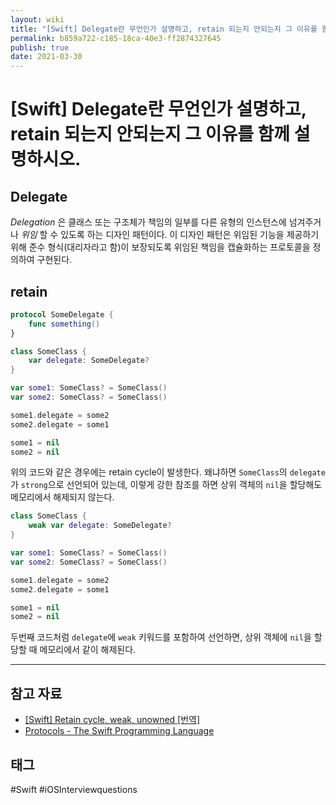 ```yaml
---
layout: wiki
title: "[Swift] Delegate란 무언인가 설명하고, retain 되는지 안되는지 그 이유를 함께 설명하시오."
permalink: b859a722-c185-18ca-40e3-ff2874327645
publish: true
date: 2021-03-30
---
```


# \[Swift] Delegate란 무언인가 설명하고, retain 되는지 안되는지 그 이유를 함께 설명하시오.

## Delegate

_Delegation_ 은 클래스 또는 구조체가 책임의 일부를 다른 유형의 인스턴스에 넘겨주거나 _위임_ 할 수 있도록 하는 디자인 패턴이다. 이 디자인 패턴은 위임된 기능을 제공하기 위해 준수 형식(대리자라고 함)이 보장되도록 위임된 책임을 캡슐화하는 프로토콜을 정의하여 구현된다.

## retain
```swift
protocol SomeDelegate {
    func something()
}
```

```swift
class SomeClass {
    var delegate: SomeDelegate?
}

var some1: SomeClass? = SomeClass()
var some2: SomeClass? = SomeClass()

some1.delegate = some2
some2.delegate = some1

some1 = nil
some2 = nil
```

위의 코드와 같은 경우에는 retain cycle이 발생한다. 왜냐하면 `SomeClass`의 `delegate`가 `strong`으로 선언되어 있는데, 이렇게 강한 참조를 하면 상위 객체의 `nil`을 할당해도 메모리에서 해제되지 않는다.

```swift
class SomeClass {
    weak var delegate: SomeDelegate?
}

var some1: SomeClass? = SomeClass()
var some2: SomeClass? = SomeClass()

some1.delegate = some2
some2.delegate = some1

some1 = nil
some2 = nil
```

두번째 코드처럼 `delegate`에 `weak` 키워드를 포함하여 선언하면, 상위 객체에 `nil`을 할당할 때 메모리에서 같이 해제된다.

---

## 참고 자료
- [[Swift] Retain cycle, weak, unowned [번역]](https://baked-corn.tistory.com/30)
- [Protocols - The Swift Programming Language](https://docs.swift.org/swift-book/LanguageGuide/Protocols.html)

## 태그

#Swift #iOSInterviewquestions